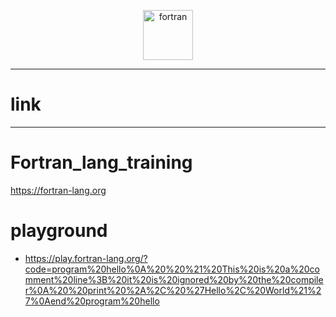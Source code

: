 <p align="center">
  <img width="80" alt="fortran" src="https://github.com/user-attachments/assets/766367f2-9838-4979-a6e4-510b3598f382" />  
</p>


<hr />

# link

<hr />

# Fortran_lang_training
https://fortran-lang.org

# playground
- https://play.fortran-lang.org/?code=program%20hello%0A%20%20%21%20This%20is%20a%20comment%20line%3B%20it%20is%20ignored%20by%20the%20compiler%0A%20%20print%20%2A%2C%20%27Hello%2C%20World%21%27%0Aend%20program%20hello
